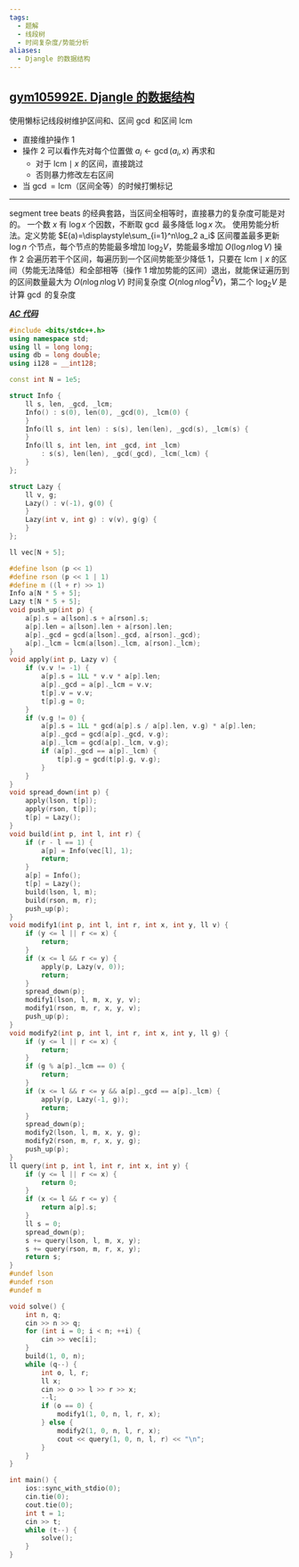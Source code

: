 ```yaml
---
tags:
  - 题解
  - 线段树
  - 时间复杂度/势能分析
aliases:
  - Djangle 的数据结构
---
```

## [gym105992E. Djangle 的数据结构](https://codeforces.com/gym/105992/problem/E)

使用懒标记线段树维护区间和、区间 $\gcd$ 和区间 $\mathrm{lcm}$

- 直接维护操作 1
- 操作 2 可以看作先对每个位置做 $a_i\leftarrow \gcd(a_i,x)$ 再求和
	- 对于 $\mathrm{lcm}\mid x$ 的区间，直接跳过
	- 否则暴力修改左右区间
- 当 $\gcd=\mathrm{lcm}$（区间全等）的时候打懒标记

---

segment tree beats 的经典套路，当区间全相等时，直接暴力的复杂度可能是对的。
一个数 $x$ 有 $\log x$ 个因数，不断取 $\gcd$ 最多降低 $\log x$ 次。
使用势能分析法。定义势能 $E(a)=\displaystyle\sum_{i=1}^n\log_2 a_i$
区间覆盖最多更新 $\log n$ 个节点，每个节点的势能最多增加 $\log_2 V$，势能最多增加 $O(\log n\log V)$
操作 2 会遍历若干个区间，每遍历到一个区间势能至少降低 $1$，只要在 $\mathrm{lcm}\mid x$ 的区间（势能无法降低）和全部相等（操作 1 增加势能的区间）退出，就能保证遍历到的区间数量最大为 $O(n\log n\log V)$
时间复杂度 $O(n\log n\log^2V)$，第二个 $\log_2V$ 是计算 $\gcd$ 的复杂度

[***AC 代码***](https://codeforces.com/gym/105992/submission/336534429)

```cpp
#include <bits/stdc++.h>
using namespace std;
using ll = long long;
using db = long double;
using i128 = __int128;

const int N = 1e5;

struct Info {
    ll s, len, _gcd, _lcm;
    Info() : s(0), len(0), _gcd(0), _lcm(0) {
    }
    Info(ll s, int len) : s(s), len(len), _gcd(s), _lcm(s) {
    }
    Info(ll s, int len, int _gcd, int _lcm)
        : s(s), len(len), _gcd(_gcd), _lcm(_lcm) {
    }
};

struct Lazy {
    ll v, g;
    Lazy() : v(-1), g(0) {
    }
    Lazy(int v, int g) : v(v), g(g) {
    }
};

ll vec[N + 5];

#define lson (p << 1)
#define rson (p << 1 | 1)
#define m ((l + r) >> 1)
Info a[N * 5 + 5];
Lazy t[N * 5 + 5];
void push_up(int p) {
    a[p].s = a[lson].s + a[rson].s;
    a[p].len = a[lson].len + a[rson].len;
    a[p]._gcd = gcd(a[lson]._gcd, a[rson]._gcd);
    a[p]._lcm = lcm(a[lson]._lcm, a[rson]._lcm);
}
void apply(int p, Lazy v) {
    if (v.v != -1) {
        a[p].s = 1LL * v.v * a[p].len;
        a[p]._gcd = a[p]._lcm = v.v;
        t[p].v = v.v;
        t[p].g = 0;
    }
    if (v.g != 0) {
        a[p].s = 1LL * gcd(a[p].s / a[p].len, v.g) * a[p].len;
        a[p]._gcd = gcd(a[p]._gcd, v.g);
        a[p]._lcm = gcd(a[p]._lcm, v.g);
        if (a[p]._gcd == a[p]._lcm) {
            t[p].g = gcd(t[p].g, v.g);
        }
    }
}
void spread_down(int p) {
    apply(lson, t[p]);
    apply(rson, t[p]);
    t[p] = Lazy();
}
void build(int p, int l, int r) {
    if (r - l == 1) {
        a[p] = Info(vec[l], 1);
        return;
    }
    a[p] = Info();
    t[p] = Lazy();
    build(lson, l, m);
    build(rson, m, r);
    push_up(p);
}
void modify1(int p, int l, int r, int x, int y, ll v) {
    if (y <= l || r <= x) {
        return;
    }
    if (x <= l && r <= y) {
        apply(p, Lazy(v, 0));
        return;
    }
    spread_down(p);
    modify1(lson, l, m, x, y, v);
    modify1(rson, m, r, x, y, v);
    push_up(p);
}
void modify2(int p, int l, int r, int x, int y, ll g) {
    if (y <= l || r <= x) {
        return;
    }
    if (g % a[p]._lcm == 0) {
        return;
    }
    if (x <= l && r <= y && a[p]._gcd == a[p]._lcm) {
        apply(p, Lazy(-1, g));
        return;
    }
    spread_down(p);
    modify2(lson, l, m, x, y, g);
    modify2(rson, m, r, x, y, g);
    push_up(p);
}
ll query(int p, int l, int r, int x, int y) {
    if (y <= l || r <= x) {
        return 0;
    }
    if (x <= l && r <= y) {
        return a[p].s;
    }
    ll s = 0;
    spread_down(p);
    s += query(lson, l, m, x, y);
    s += query(rson, m, r, x, y);
    return s;
}
#undef lson
#undef rson
#undef m

void solve() {
    int n, q;
    cin >> n >> q;
    for (int i = 0; i < n; ++i) {
        cin >> vec[i];
    }
    build(1, 0, n);
    while (q--) {
        int o, l, r;
        ll x;
        cin >> o >> l >> r >> x;
        --l;
        if (o == 0) {
            modify1(1, 0, n, l, r, x);
        } else {
            modify2(1, 0, n, l, r, x);
            cout << query(1, 0, n, l, r) << "\n";
        }
    }
}

int main() {
    ios::sync_with_stdio(0);
    cin.tie(0);
    cout.tie(0);
    int t = 1;
    cin >> t;
    while (t--) {
        solve();
    }
}
```
